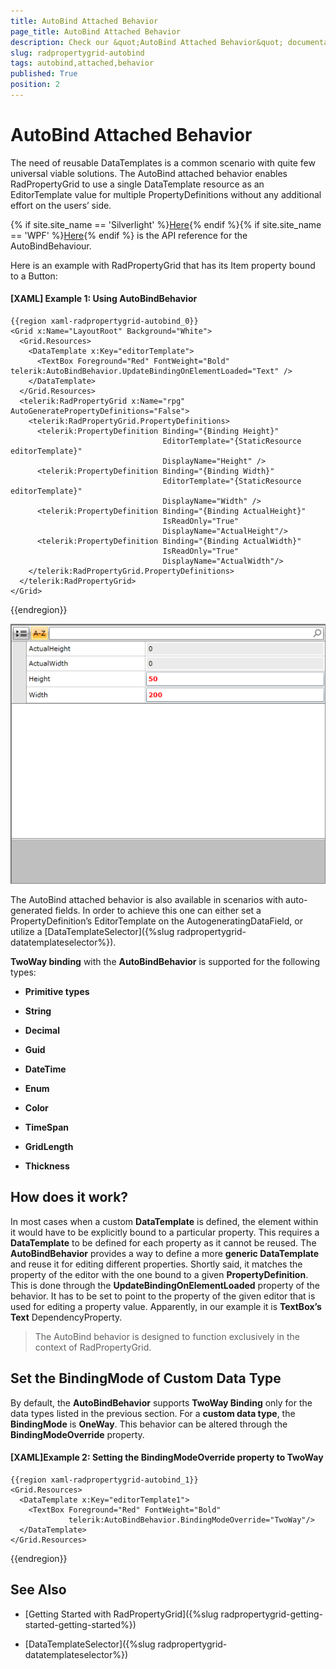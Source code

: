 ```yaml
---
title: AutoBind Attached Behavior
page_title: AutoBind Attached Behavior
description: Check our &quot;AutoBind Attached Behavior&quot; documentation article for the RadPropertyGrid {{ site.framework_name }} control.
slug: radpropertygrid-autobind
tags: autobind,attached,behavior
published: True
position: 2
---
```


# AutoBind Attached Behavior

The need of reusable DataTemplates is a common scenario with quite few universal viable solutions. The AutoBind attached behavior enables RadPropertyGrid to use a single DataTemplate resource as an EditorTemplate value for multiple PropertyDefinitions without any additional effort on the users’ side.

{% if site.site_name == 'Silverlight' %}[Here](http://www.telerik.com/help/silverlight/t_telerik_windows_controls_data_propertygrid_autobindbehavior.html){% endif %}{% if site.site_name == 'WPF' %}[Here](http://www.telerik.com/help/wpf/t_telerik_windows_controls_data_propertygrid_autobindbehavior.html){% endif %} is the API reference for the AutoBindBehaviour.
        

Here is an example with RadPropertyGrid that has its Item property bound to a Button:

#### __[XAML] Example 1: Using AutoBindBehavior__

	{{region xaml-radpropertygrid-autobind_0}}
	<Grid x:Name="LayoutRoot" Background="White">
	  <Grid.Resources>
	    <DataTemplate x:Key="editorTemplate">
	      <TextBox Foreground="Red" FontWeight="Bold" telerik:AutoBindBehavior.UpdateBindingOnElementLoaded="Text" />
	    </DataTemplate>
	  </Grid.Resources>
	  <telerik:RadPropertyGrid x:Name="rpg" AutoGeneratePropertyDefinitions="False">
	    <telerik:RadPropertyGrid.PropertyDefinitions>
	      <telerik:PropertyDefinition Binding="{Binding Height}"
	                                  EditorTemplate="{StaticResource editorTemplate}"
	                                  DisplayName="Height" />
	      <telerik:PropertyDefinition Binding="{Binding Width}"
	                                  EditorTemplate="{StaticResource editorTemplate}"
	                                  DisplayName="Width" />
	      <telerik:PropertyDefinition Binding="{Binding ActualHeight}"
	                                  IsReadOnly="True"
	                                  DisplayName="ActualHeight"/>
	      <telerik:PropertyDefinition Binding="{Binding ActualWidth}"
	                                  IsReadOnly="True"
	                                  DisplayName="ActualWidth"/>
	    </telerik:RadPropertyGrid.PropertyDefinitions>
	  </telerik:RadPropertyGrid>
	</Grid>
{{endregion}}

![Rad Property Grid Sets Autobind](images/RadPropertyGrid_Sets_Autobind.png)

The AutoBind attached behavior is also available in scenarios with auto-generated fields. In order to achieve this one can either set a PropertyDefinition’s EditorTemplate on the AutogeneratingDataField, or utilize a [DataTemplateSelector]({%slug radpropertygrid-datatemplateselector%}).

__TwoWay binding__ with the __AutoBindBehavior__ is supported for the following types:
        

* __Primitive types__
            

* __String__
            

* __Decimal__
            

* __Guid__
            

* __DateTime__
            

* __Enum__
            

* __Color__
            

* __TimeSpan__

* __GridLength__

* __Thickness__
            

## How does it work?

In most cases when a custom __DataTemplate__ is defined, the element within it would have to be explicitly bound to a particular property. This requires a __DataTemplate__ to be defined for each property as it cannot be reused. The __AutoBindBehavior__ provides a way to define a more __generic DataTemplate__ and reuse it for editing different properties. Shortly said, it matches the property of the editor with the one bound to a given __PropertyDefinition__. This is done through the __UpdateBindingOnElementLoaded__ property of the behavior. It has to be set to point to the property of the given editor that is used for editing a property value. Apparently, in our example it is __TextBox’s Text__ DependencyProperty.

>The AutoBind behavior is designed to function exclusively in the context of RadPropertyGrid.
          
## Set the BindingMode of Custom Data Type
By default, the __AutoBindBehavior__ supports __TwoWay Binding__ only for the data types listed in the previous section. For a __custom data type__, the __BindingMode__ is __OneWay__. This behavior can be altered through the __BindingModeOverride__ property. 

#### __[XAML]Example 2: Setting the BindingModeOverride property to TwoWay__

	{{region xaml-radpropertygrid-autobind_1}}
	<Grid.Resources>
	  <DataTemplate x:Key="editorTemplate1">
	    <TextBox Foreground="Red" FontWeight="Bold"
	             telerik:AutoBindBehavior.BindingModeOverride="TwoWay"/>
	  </DataTemplate>
	</Grid.Resources>
{{endregion}}
          

## See Also

 * [Getting Started with RadPropertyGrid]({%slug radpropertygrid-getting-started-getting-started%})

 * [DataTemplateSelector]({%slug radpropertygrid-datatemplateselector%})
